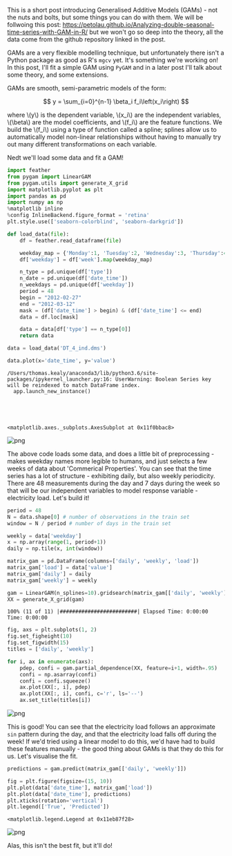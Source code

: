 This is a short post introducing Generalised Additive Models (GAMs) - not the nuts and bolts, but some things you can do with them. We will be follwoing this post: https://petolau.github.io/Analyzing-double-seasonal-time-series-with-GAM-in-R/ but we won't go so deep into the theory, all the data come from the github repository linked in the post.

GAMs are a very flexible modelling technique, but unfortunately there isn't a Python package as good as R's `mgcv` yet. It's something we're working on! In this post, I'll fit a simple GAM using `PyGAM` and in a later post I'll talk about some theory, and some extensions.

GAMs are smooth, semi-parametric models of the form:

$$ y = \sum_{i=0}^{n-1} \beta_i f_i\left(x_i\right) $$

where \\(y\\) is the dependent variable, \\(x_i\\) are the independent variables, \\(\beta\\) are the model coefficients, and \\(f_i\\) are the feature functions. We build the \\(f_i\\) using a type of function called a spline; splines allow us to automatically model non-linear relationships without having to manually try out many different transformations on each variable.

Nedt we'll load some data and fit a GAM!


```python
import feather
from pygam import LinearGAM
from pygam.utils import generate_X_grid
import matplotlib.pyplot as plt
import pandas as pd
import numpy as np
%matplotlib inline
%config InlineBackend.figure_format = 'retina'
plt.style.use(['seaborn-colorblind', 'seaborn-darkgrid'])
```


```python
def load_data(file):
    df = feather.read_dataframe(file)

    weekday_map = {'Monday':1, 'Tuesday':2, 'Wednesday':3, 'Thursday':4, 'Friday':5, 'Saturday':6, 'Sunday':7}
    df['weekday'] = df['week'].map(weekday_map)

    n_type = pd.unique(df['type'])
    n_date = pd.unique(df['date_time'])
    n_weekdays = pd.unique(df['weekday'])
    period = 48
    begin = "2012-02-27"
    end = "2012-03-12"
    mask = (df['date_time'] > begin) & (df['date_time'] <= end)
    data = df.loc[mask]

    data = data[df['type'] == n_type[0]]
    return data

data = load_data('DT_4_ind.dms')

data.plot(x='date_time', y='value')
```

    /Users/thomas.kealy/anaconda3/lib/python3.6/site-packages/ipykernel_launcher.py:16: UserWarning: Boolean Series key will be reindexed to match DataFrame index.
      app.launch_new_instance()





    <matplotlib.axes._subplots.AxesSubplot at 0x11f0bbac8>




    
![png](2021-08-13-Time-Series-with-GAMS_files/2021-08-13-Time-Series-with-GAMS_2_2.png)
    


The above code loads some data, and does a little bit of preprocessing - makes weekday names more legible to humans, and just selects a few weeks of data about 'Commerical Properties'. You can see that the time series has a lot of structure - exhibiting daily, but also weekly periodicity. There are 48 measurements during the day and 7 days during the week so that will be our independent variables to model response variable - electricity load. Let's build it!


```python
period = 48
N = data.shape[0] # number of observations in the train set
window = N / period # number of days in the train set

weekly = data['weekday']
x = np.array(range(1, period+1))
daily = np.tile(x, int(window))

matrix_gam = pd.DataFrame(columns=['daily', 'weekly', 'load'])
matrix_gam['load'] = data['value']
matrix_gam['daily'] = daily
matrix_gam['weekly'] = weekly
```


```python
gam = LinearGAM(n_splines=10).gridsearch(matrix_gam[['daily', 'weekly']], matrix_gam['load'])
XX = generate_X_grid(gam)
```

    100% (11 of 11) |#########################| Elapsed Time: 0:00:00 Time: 0:00:00



```python
fig, axs = plt.subplots(1, 2)
fig.set_figheight(10)
fig.set_figwidth(15)
titles = ['daily', 'weekly']

for i, ax in enumerate(axs):
    pdep, confi = gam.partial_dependence(XX, feature=i+1, width=.95)
    confi = np.asarray(confi)
    confi = confi.squeeze()
    ax.plot(XX[:, i], pdep)
    ax.plot(XX[:, i], confi, c='r', ls='--')
    ax.set_title(titles[i])
```


    
![png](2021-08-13-Time-Series-with-GAMS_files/2021-08-13-Time-Series-with-GAMS_6_0.png)
    


This is good! You can see that the electricity load follows an approximate `sin` pattern during the day, and that the electricity load falls off during the week! If we'd tried using a linear model to do this, we'd have had to build these features manually - the good thing about GAMs is that they do this for us. Let's visualise the fit.


```python
predictions = gam.predict(matrix_gam[['daily', 'weekly']])
```


```python
fig = plt.figure(figsize=(15, 10))
plt.plot(data['date_time'], matrix_gam['load'])
plt.plot(data['date_time'], predictions)
plt.xticks(rotation='vertical')
plt.legend(['True', 'Predicted'])
```




    <matplotlib.legend.Legend at 0x11eb87f28>




    
![png](2021-08-13-Time-Series-with-GAMS_files/2021-08-13-Time-Series-with-GAMS_9_1.png)
    


Alas, this isn't the best fit, but it'll do!


```python

```
